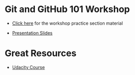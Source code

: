 # Git and GitHub 101 Workshop

- [Click here](Workshop_Guide.md) for the workshop practice section material

- [Presentation Slides](https://drive.google.com/open?id=17C5LeotwWsKLThlBeRkayZ5xmuKJnUSXLMkz1kb470k)

# Great Resources
- [Udacity Course](https://eu.udacity.com/course/intro-to-parallel-programming--cs344)
